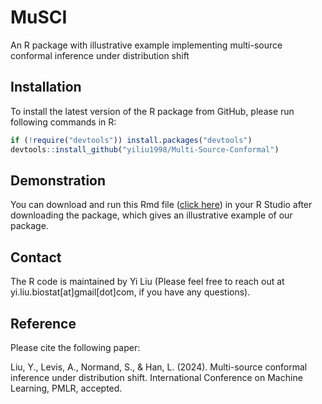 # MuSCI
An R package with illustrative example implementing multi-source conformal inference under distribution shift

## Installation
To install the latest version of the R package from GitHub, please run following commands in R:

```r
if (!require("devtools")) install.packages("devtools")
devtools::install_github("yiliu1998/Multi-Source-Conformal")
```

## Demonstration
You can download and run this Rmd file ([click here](https://github.com/yiliu1998/Multi-Source-Conformal/tree/main/vignettes)) in your R Studio after downloading the package, which gives an illustrative example of our package.  

## Contact 
The R code is maintained by Yi Liu (Please feel free to reach out at yi.liu.biostat[at]gmail[dot]com, if you have any questions). 

## Reference
Please cite the following paper:

Liu, Y., Levis, A., Normand, S., & Han, L. (2024). Multi-source conformal inference under distribution shift. International Conference on Machine Learning, PMLR, accepted. 

